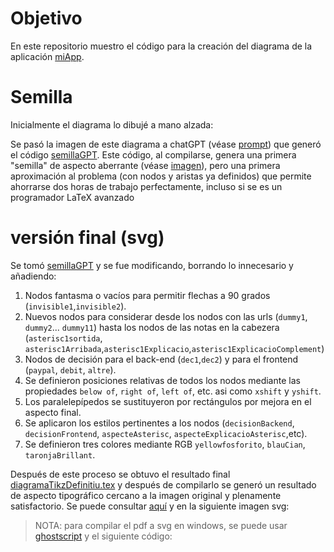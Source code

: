 # Objetivo

En este repositorio muestro el código para la creación del diagrama de la aplicación [miApp](https://github.com/blackcub3s/miApp).

# Semilla

Inicialmente el diagrama lo dibujé a mano alzada:


Se pasó la imagen de este diagrama a chatGPT (véase [prompt](/img/peticionSemilla.PNG)) que generó el código [semillaGPT](/semillaGPT.tex). Este código, al compilarse, genera una primera "semilla" de aspecto aberrante (véase [imagen](img/compilacionSemillaCaptura.PNG)), pero una primera aproximación al problema (con nodos y aristas ya definidos) que permite ahorrarse dos horas de trabajo perfectamente, incluso si se es un programador LaTeX avanzado


# versión final (svg)

Se tomó [semillaGPT](/semillaGPT.tex) y se fue modificando, borrando lo innecesario y añadiendo:

1. Nodos fantasma o vacíos para permitir flechas a 90 grados (`invisible1`,`invisible2`).
2. Nuevos nodos para considerar desde los nodos con las urls (`dummy1`, `dummy2`... `dummy11`) hasta los nodos de las notas en la cabezera (`asterisc1sortida`, `asterisc1Arribada`,`asterisc1Explicacio`,`asterisc1ExplicacioComplement`)
3. Nodos de decisión para el back-end (`dec1`,`dec2`) y para el frontend (`paypal`, `debit`, `altre`).
3. Se definieron posiciones relativas de todos los nodos mediante las propiedades `below of`, `right of`, `left of`, etc. asi como `xshift` y `yshift`.
4. Los paralelepípedos se sustituyeron por rectángulos por mejora en el aspecto final.
5. Se aplicaron los estilos pertinentes a los nodos (`decisionBackend`, `decisionFrontend`, `aspecteAsterisc`, `aspecteExplicacioAsterisc`,etc).
4. Se definieron tres colores mediante RGB `yellowfosforito`, `blauCian`, `taronjaBrillant`.

Después de este proceso se obtuvo el resultado final [diagramaTikzDefinitiu.tex](/diagramaTikzDefinitiu.tex) y después de compilarlo se generó un resultado de aspecto tipográfico cercano a la imagen original y plenamente satisfactorio. Se puede consultar [aquí](/diagramaTikzDefinitiu.pdf) y en la siguiente imagen svg:

>NOTA: para compilar el pdf a svg en windows, se puede usar [ghostscript](https://ghostscript.com/releases/gsdnld.html) y el siguiente código:










